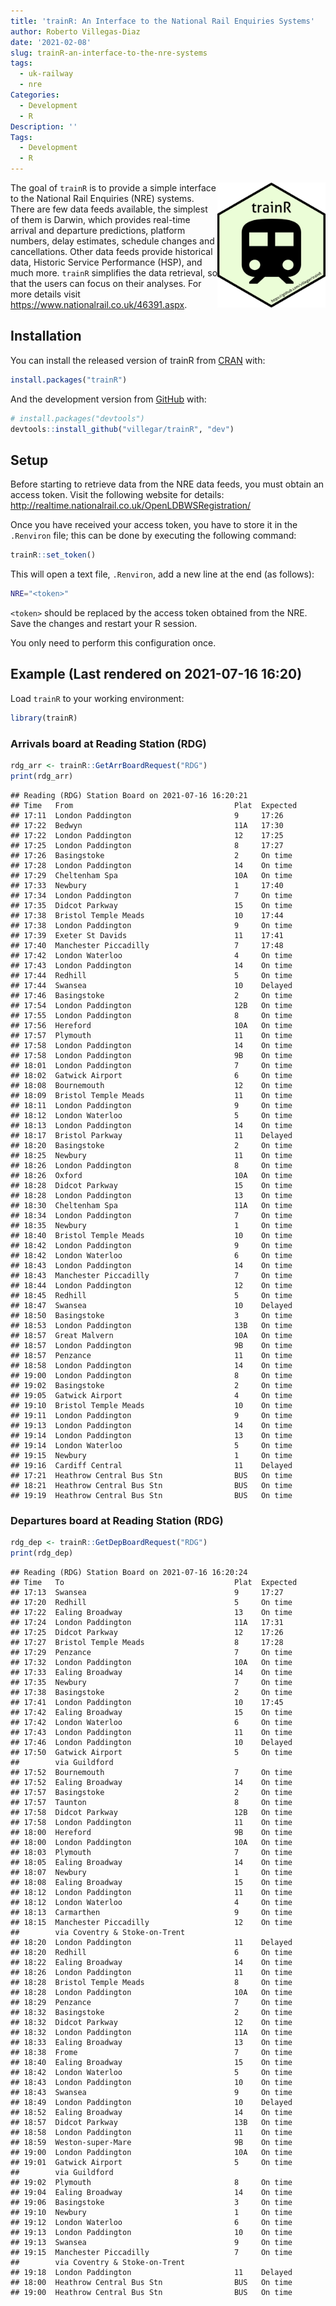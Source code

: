 ```yaml
---
title: 'trainR: An Interface to the National Rail Enquiries Systems'
author: Roberto Villegas-Diaz
date: '2021-02-08'
slug: trainR-an-interface-to-the-nre-systems
tags:
  - uk-railway
  - nre
Categories:
  - Development
  - R
Description: ''
Tags:
  - Development
  - R
---
```


<img src="https://raw.githubusercontent.com/villegar/trainR/main/inst/images/logo.png" alt="logo" align="right" height=200px/>

The goal of `trainR` is to provide a simple interface to the 
National Rail Enquiries (NRE) systems. There are few data feeds 
available, the simplest of them is Darwin, which provides real-time 
arrival and departure predictions, platform numbers, delay estimates, 
schedule changes and cancellations. Other data feeds provide historical 
data, Historic Service Performance (HSP), and much more. `trainR` 
simplifies the data retrieval, so that the users can focus on their 
analyses. For more details visit 
https://www.nationalrail.co.uk/46391.aspx.

## Installation

You can install the released version of trainR from [CRAN](https://CRAN.R-project.org) with:

``` r
install.packages("trainR")
```

And the development version from [GitHub](https://github.com/) with:

``` r
# install.packages("devtools")
devtools::install_github("villegar/trainR", "dev")
```

## Setup
Before starting to retrieve data from the NRE data feeds, you must obtain an access token. 
Visit the following website for details: http://realtime.nationalrail.co.uk/OpenLDBWSRegistration/

Once you have received your access token, you have to store it in the `.Renviron` file; this can be 
done by executing the following command:


```r
trainR::set_token()
```

This will open a text file, `.Renviron`, add a new line at the end (as follows):

```bash
NRE="<token>"
```

`<token>` should be replaced by the access token obtained from the NRE. Save the changes and restart 
your R session.

You only need to perform this configuration once.

## Example (Last rendered on 2021-07-16 16:20)

Load `trainR` to your working environment:

```r
library(trainR)
```

### Arrivals board at Reading Station (RDG)


```r
rdg_arr <- trainR::GetArrBoardRequest("RDG")
print(rdg_arr)
```

```
## Reading (RDG) Station Board on 2021-07-16 16:20:21
## Time   From                                    Plat  Expected
## 17:11  London Paddington                       9     17:26
## 17:22  Bedwyn                                  11A   17:30
## 17:22  London Paddington                       12    17:25
## 17:25  London Paddington                       8     17:27
## 17:26  Basingstoke                             2     On time
## 17:28  London Paddington                       14    On time
## 17:29  Cheltenham Spa                          10A   On time
## 17:33  Newbury                                 1     17:40
## 17:34  London Paddington                       7     On time
## 17:35  Didcot Parkway                          15    On time
## 17:38  Bristol Temple Meads                    10    17:44
## 17:38  London Paddington                       9     On time
## 17:39  Exeter St Davids                        11    17:41
## 17:40  Manchester Piccadilly                   7     17:48
## 17:42  London Waterloo                         4     On time
## 17:43  London Paddington                       14    On time
## 17:44  Redhill                                 5     On time
## 17:44  Swansea                                 10    Delayed
## 17:46  Basingstoke                             2     On time
## 17:54  London Paddington                       12B   On time
## 17:55  London Paddington                       8     On time
## 17:56  Hereford                                10A   On time
## 17:57  Plymouth                                11    On time
## 17:58  London Paddington                       14    On time
## 17:58  London Paddington                       9B    On time
## 18:01  London Paddington                       7     On time
## 18:02  Gatwick Airport                         6     On time
## 18:08  Bournemouth                             12    On time
## 18:09  Bristol Temple Meads                    11    On time
## 18:11  London Paddington                       9     On time
## 18:12  London Waterloo                         5     On time
## 18:13  London Paddington                       14    On time
## 18:17  Bristol Parkway                         11    Delayed
## 18:20  Basingstoke                             2     On time
## 18:25  Newbury                                 11    On time
## 18:26  London Paddington                       8     On time
## 18:26  Oxford                                  10A   On time
## 18:28  Didcot Parkway                          15    On time
## 18:28  London Paddington                       13    On time
## 18:30  Cheltenham Spa                          11A   On time
## 18:34  London Paddington                       7     On time
## 18:35  Newbury                                 1     On time
## 18:40  Bristol Temple Meads                    10    On time
## 18:42  London Paddington                       9     On time
## 18:42  London Waterloo                         6     On time
## 18:43  London Paddington                       14    On time
## 18:43  Manchester Piccadilly                   7     On time
## 18:44  London Paddington                       12    On time
## 18:45  Redhill                                 5     On time
## 18:47  Swansea                                 10    Delayed
## 18:50  Basingstoke                             3     On time
## 18:53  London Paddington                       13B   On time
## 18:57  Great Malvern                           10A   On time
## 18:57  London Paddington                       9B    On time
## 18:57  Penzance                                11    On time
## 18:58  London Paddington                       14    On time
## 19:00  London Paddington                       8     On time
## 19:02  Basingstoke                             2     On time
## 19:05  Gatwick Airport                         4     On time
## 19:10  Bristol Temple Meads                    10    On time
## 19:11  London Paddington                       9     On time
## 19:13  London Paddington                       14    On time
## 19:14  London Paddington                       13    On time
## 19:14  London Waterloo                         5     On time
## 19:15  Newbury                                 1     On time
## 19:16  Cardiff Central                         11    Delayed
## 17:21  Heathrow Central Bus Stn                BUS   On time
## 18:21  Heathrow Central Bus Stn                BUS   On time
## 19:19  Heathrow Central Bus Stn                BUS   On time
```

### Departures board at Reading Station (RDG)


```r
rdg_dep <- trainR::GetDepBoardRequest("RDG")
print(rdg_dep)
```

```
## Reading (RDG) Station Board on 2021-07-16 16:20:24
## Time   To                                      Plat  Expected
## 17:13  Swansea                                 9     17:27
## 17:20  Redhill                                 5     On time
## 17:22  Ealing Broadway                         13    On time
## 17:24  London Paddington                       11A   17:31
## 17:25  Didcot Parkway                          12    17:26
## 17:27  Bristol Temple Meads                    8     17:28
## 17:29  Penzance                                7     On time
## 17:32  London Paddington                       10A   On time
## 17:33  Ealing Broadway                         14    On time
## 17:35  Newbury                                 7     On time
## 17:38  Basingstoke                             2     On time
## 17:41  London Paddington                       10    17:45
## 17:42  Ealing Broadway                         15    On time
## 17:42  London Waterloo                         6     On time
## 17:43  London Paddington                       11    On time
## 17:46  London Paddington                       10    Delayed
## 17:50  Gatwick Airport                         5     On time
##        via Guildford                           
## 17:52  Bournemouth                             7     On time
## 17:52  Ealing Broadway                         14    On time
## 17:57  Basingstoke                             2     On time
## 17:57  Taunton                                 8     On time
## 17:58  Didcot Parkway                          12B   On time
## 17:58  London Paddington                       11    On time
## 18:00  Hereford                                9B    On time
## 18:00  London Paddington                       10A   On time
## 18:03  Plymouth                                7     On time
## 18:05  Ealing Broadway                         14    On time
## 18:07  Newbury                                 1     On time
## 18:08  Ealing Broadway                         15    On time
## 18:12  London Paddington                       11    On time
## 18:12  London Waterloo                         4     On time
## 18:13  Carmarthen                              9     On time
## 18:15  Manchester Piccadilly                   12    On time
##        via Coventry & Stoke-on-Trent           
## 18:20  London Paddington                       11    Delayed
## 18:20  Redhill                                 6     On time
## 18:22  Ealing Broadway                         14    On time
## 18:26  London Paddington                       11    On time
## 18:28  Bristol Temple Meads                    8     On time
## 18:28  London Paddington                       10A   On time
## 18:29  Penzance                                7     On time
## 18:32  Basingstoke                             2     On time
## 18:32  Didcot Parkway                          12    On time
## 18:32  London Paddington                       11A   On time
## 18:33  Ealing Broadway                         13    On time
## 18:38  Frome                                   7     On time
## 18:40  Ealing Broadway                         15    On time
## 18:42  London Waterloo                         5     On time
## 18:43  London Paddington                       10    On time
## 18:43  Swansea                                 9     On time
## 18:49  London Paddington                       10    Delayed
## 18:52  Ealing Broadway                         14    On time
## 18:57  Didcot Parkway                          13B   On time
## 18:58  London Paddington                       11    On time
## 18:59  Weston-super-Mare                       9B    On time
## 19:00  London Paddington                       10A   On time
## 19:01  Gatwick Airport                         5     On time
##        via Guildford                           
## 19:02  Plymouth                                8     On time
## 19:04  Ealing Broadway                         14    On time
## 19:06  Basingstoke                             3     On time
## 19:10  Newbury                                 1     On time
## 19:12  London Waterloo                         6     On time
## 19:13  London Paddington                       10    On time
## 19:13  Swansea                                 9     On time
## 19:15  Manchester Piccadilly                   7     On time
##        via Coventry & Stoke-on-Trent           
## 19:18  London Paddington                       11    Delayed
## 18:00  Heathrow Central Bus Stn                BUS   On time
## 19:00  Heathrow Central Bus Stn                BUS   On time
```
